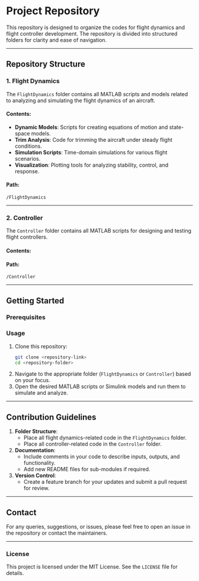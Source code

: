 # **Project Repository**

This repository is designed to organize the codes for flight dynamics and flight controller development. The repository is divided into structured folders for clarity and ease of navigation.  

---

## **Repository Structure**

### **1. Flight Dynamics**  
The `FlightDynamics` folder contains all MATLAB scripts and models related to analyzing and simulating the flight dynamics of an aircraft.  

#### **Contents:**  
- **Dynamic Models**: Scripts for creating equations of motion and state-space models.  
- **Trim Analysis**: Code for trimming the aircraft under steady flight conditions.  
- **Simulation Scripts**: Time-domain simulations for various flight scenarios.  
- **Visualization**: Plotting tools for analyzing stability, control, and response.  

#### **Path:**  
```plaintext
/FlightDynamics
```

---

### **2. Controller**  
The `Controller` folder contains all MATLAB scripts for designing and testing flight controllers.  

#### **Contents:**  


#### **Path:**  
```plaintext
/Controller
```

---

## **Getting Started**

### **Prerequisites**  


### **Usage**  
1. Clone this repository:  
   ```bash
   git clone <repository-link>
   cd <repository-folder>
   ```  
2. Navigate to the appropriate folder (`FlightDynamics` or `Controller`) based on your focus.  
3. Open the desired MATLAB scripts or Simulink models and run them to simulate and analyze.  

---

## **Contribution Guidelines**

1. **Folder Structure**:  
   - Place all flight dynamics-related code in the `FlightDynamics` folder.  
   - Place all controller-related code in the `Controller` folder.  
2. **Documentation**:  
   - Include comments in your code to describe inputs, outputs, and functionality.  
   - Add new README files for sub-modules if required.  
3. **Version Control**:  
   - Create a feature branch for your updates and submit a pull request for review.  

---

## **Contact**

For any queries, suggestions, or issues, please feel free to open an issue in the repository or contact the maintainers.  

---

### **License**  
This project is licensed under the MIT License. See the `LICENSE` file for details.  
